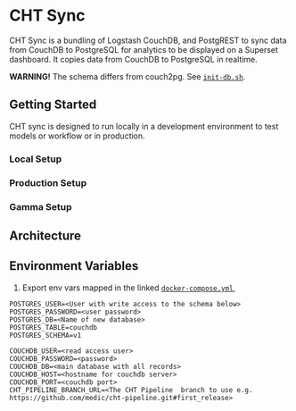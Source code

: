 # CHT Sync

CHT Sync is a bundling of Logstash CouchDB, and PostgREST to sync data from CouchDB to PostgreSQL for analytics to be displayed on a Superset dashboard. It copies data from CouchDB to PostgreSQL in realtime.

**WARNING!** The schema differs from couch2pg. See [`init-db.sh`](./postgres/init-db.sh). 


## Getting Started

CHT sync is designed to run locally in a development environment to test models or workflow or in production.

### Local Setup



### Production Setup


### Gamma Setup


## Architecture




## Environment Variables

1. Export env vars mapped in the linked [`docker-compose.yml`](./docker-compose.yml),

```
POSTGRES_USER=<User with write access to the schema below>
POSTGRES_PASSWORD=<user password>
POSTGRES_DB=<Name of new database>
POSTGRES_TABLE=couchdb
POSTGRES_SCHEMA=v1

COUCHDB_USER=<read access user>
COUCHDB_PASSWORD=<password>
COUCHDB_DB=<main database with all records>
COUCHDB_HOST=<hostname for couchdb server>
COUCHDB_PORT=<couchdb port>
CHT_PIPELINE_BRANCH_URL=<The CHT Pipeline  branch to use e.g. https://github.com/medic/cht-pipeline.git#first_release>
```
